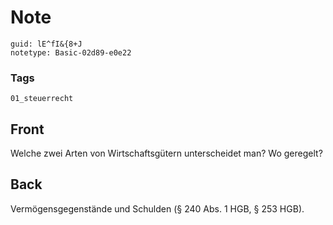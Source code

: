 # Note
```
guid: lE^fI&{8+J
notetype: Basic-02d89-e0e22
```

### Tags
```
01_steuerrecht
```

## Front
Welche zwei Arten von Wirtschaftsgütern unterscheidet man? Wo geregelt?

## Back
Vermögensgegenstände und Schulden (§ 240 Abs. 1 HGB, § 253 HGB).
